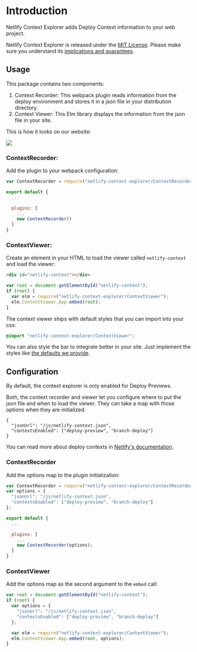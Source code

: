 # Introduction

Netlify Context Explorer adds Deploy Context information to your web project.

Netlify Context Explorer is released under the [MIT License](LICENSE).
Please make sure you understand its [implications and guarantees](https://writing.kemitchell.com/2016/09/21/MIT-License-Line-by-Line.html).

## Usage

This package contains two components:

1. Context Recorder: This webpack plugin reads information from the deploy environment and stores it in a json file in your distribution directory.
2. Context Viewer: This Elm library displays the information from the json file in your site.

This is how it looks on our website:

![](https://cloud.githubusercontent.com/assets/1050/20510491/72b326f0-b025-11e6-9f35-a0be2d8ac2c0.png)

### ContextRecorder:

Add the plugin to your webpack configuration:

```js
var ContextRecorder = require("netlify-context-explorer/ContextRecorder");

export default {
  ...

  plugins: [
    ...
    new ContextRecorder()
  ]
}
```

### ContextViewer:

Create an element in your HTML to load the viewer called `netlify-context` and load the viewer:

```html
<div id="netlify-context"></div>
```

```js
var root = document.getElementById("netlify-context");
if (root) {
  var elm = require("netlify-context-explorer/ContextViewer");
  elm.ContextViewer.App.embed(root);
}
```

The context viewer ships with default styles that you can import into your css:

```css
@import "netlify-context-explorer/ContextViewer";
```

You can also style the bar to integrate better in your site. Just implement the styles like [the defaults we provide](src/css/index.css).

## Configuration

By default, the context explorer is only enabled for Deploy Previews.

Both, the context recorder and viewer let you configure where to put the json file and when to load the viewer.
They can take a map with those options when they are initialized:

```
{
  "jsonUrl": "/js/netlify-context.json",
  "contextsEnabled": ["deploy-preview", "branch-deploy"]
}
```

You can read more about deploy contexts in [Netlify's documentation](https://www.netlify.com/docs/continuous-deployment/#deploy-contexts).

### ContextRecorder

Add the options map to the plugin initialization:

```js
var ContextRecorder = require("netlify-context-explorer/ContextRecorder");
var options = {
  "jsonUrl": "/js/netlify-context.json",
  "contextsEnabled": ["deploy-preview", "branch-deploy"]
};

export default {
  ...

  plugins: [
    ...
    new ContextRecorder(options);
  ]
}
```

### ContextViewer

Add the options map as the second argument to the `embed` call:

```js
var root = document.getElementById("netlify-context");
if (root) {
  var options = {
    "jsonUrl": "/js/netlify-context.json",
    "contextsEnabled": ["deploy-preview", "branch-deploy"]
  };

  var elm = require("netlify-context-explorer/ContextViewer");
  elm.ContextViewer.App.embed(root, options);
}
```

